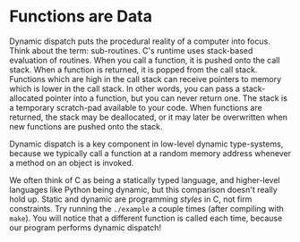 # Functions are Data

Dynamic dispatch puts the procedural reality of a computer into focus. Think
about the term: sub-routines. C's runtime uses stack-based evaluation of
routines. When you call a function, it is pushed onto the call stack. When
a function is returned, it is popped from the call stack. Functions which
are high in the call stack can receive pointers to memory which is lower
in the call stack. In other words, you can pass a stack-allocated pointer
into a function, but you can never return one. The stack is a temporary
scratch-pad available to your code. When functions are returned, the stack
may be deallocated, or it may later be overwritten when new functions are
pushed onto the stack.

Dynamic dispatch is a key component in low-level dynamic type-systems,
because we typically call a function at a random memory address whenever
a method on an object is invoked.

We often think of C as being a statically typed language, and higher-level
languages like Python being dynamic, but this comparison doesn't really hold up.
Static and dynamic are programming _styles_ in C, not firm constraints. Try
running the `./example` a couple times (after compiling with `make`). You will
notice that a different function is called each time, because our program
performs dynamic dispatch!
